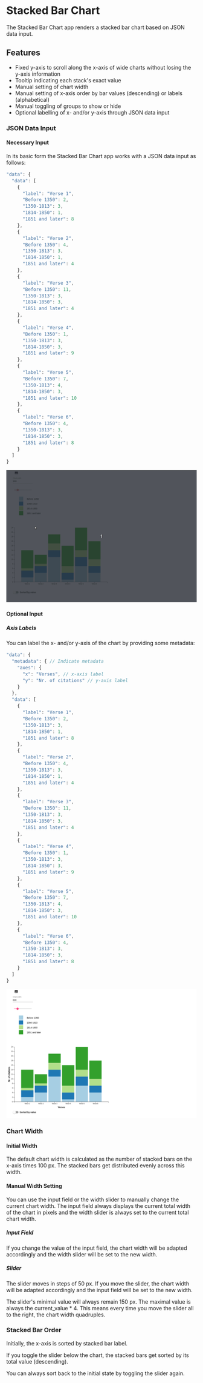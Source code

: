 # Stacked Bar Chart
The Stacked Bar Chart app renders a stacked bar chart based on JSON data input.

## Features
- Fixed y-axis to scroll along the x-axis of wide charts without losing the y-axis information
- Tooltip indicating each stack's exact value
- Manual setting of chart width
- Manual setting of x-axis order by bar values (descending) or labels (alphabetical)
- Manual toggling of groups to show or hide
- Optional labelling of x- and/or y-axis through JSON data input

### JSON Data Input

#### Necessary Input
In its basic form the Stacked Bar Chart app works with a JSON data input as follows: 

```js
"data": {
  "data": [
	{
	  "label": "Verse 1",
	  "Before 1350": 2,
	  "1350-1813": 3,
	  "1814-1850": 1,
	  "1851 and later": 8
	},
	{
	  "label": "Verse 2",
	  "Before 1350": 4,
	  "1350-1813": 3,
	  "1814-1850": 1,
	  "1851 and later": 4
	},
	{
	  "label": "Verse 3",
	  "Before 1350": 11,
	  "1350-1813": 3,
	  "1814-1850": 3,
	  "1851 and later": 4
	},
	{
	  "label": "Verse 4",
	  "Before 1350": 1,
	  "1350-1813": 3,
	  "1814-1850": 3,
	  "1851 and later": 9
	},
	{
	  "label": "Verse 5",
	  "Before 1350": 7,
	  "1350-1813": 4,
	  "1814-1850": 3,
	  "1851 and later": 10
	},
	{
	  "label": "Verse 6",
	  "Before 1350": 4,
	  "1350-1813": 3,
	  "1814-1850": 3,
	  "1851 and later": 8
	}
  ]
}
```
![Default stacked bar chart](images/DefaultStackedBarChart.gif)

#### Optional Input

##### Axis Labels
You can label the x- and/or y-axis of the chart by providing some metadata: 

```js
"data": {
  "metadata": { // Indicate metadata
    "axes": {
      "x": "Verses", // x-axis label
      "y": "Nr. of citations" // y-axis label
    }
  },
  "data": [
	{
	  "label": "Verse 1",
	  "Before 1350": 2,
	  "1350-1813": 3,
	  "1814-1850": 1,
	  "1851 and later": 8
	},
	{
	  "label": "Verse 2",
	  "Before 1350": 4,
	  "1350-1813": 3,
	  "1814-1850": 1,
	  "1851 and later": 4
	},
	{
	  "label": "Verse 3",
	  "Before 1350": 11,
	  "1350-1813": 3,
	  "1814-1850": 3,
	  "1851 and later": 4
	},
	{
	  "label": "Verse 4",
	  "Before 1350": 1,
	  "1350-1813": 3,
	  "1814-1850": 3,
	  "1851 and later": 9
	},
	{
	  "label": "Verse 5",
	  "Before 1350": 7,
	  "1350-1813": 4,
	  "1814-1850": 3,
	  "1851 and later": 10
	},
	{
	  "label": "Verse 6",
	  "Before 1350": 4,
	  "1350-1813": 3,
	  "1814-1850": 3,
	  "1851 and later": 8
	}
  ]
}
```
![Stacked bar chart with axis labels](images/LabelledStackedBarChart.png)

### Chart Width

#### Initial Width
The default chart width is calculated as the number of stacked bars on the x-axis times 100 px. The stacked bars get distributed evenly across this width. 

#### Manual Width Setting
You can use the input field or the width slider to manually change the current chart width. The input field always displays the current total width of the chart in pixels and the width slider is always set to the current total chart width.

##### Input Field
If you change the value of the input field, the chart width will be adapted accordingly and the width slider will be set to the new width. 

##### Slider
The slider moves in steps of 50 px. If you move the slider, the chart width will be adapted accordingly and the input field will be set to the new width. 

The slider's minimal value will always remain 150 px. The maximal value is always the current_value * 4. This means every time you move the slider all to the right, the chart width quadruples.  

### Stacked Bar Order
Initially, the x-axis is sorted by stacked bar label. 

If you toggle the slider below the chart, the stacked bars get sorted by its total value (descending). 

You can always sort back to the initial state by toggling the slider again. 
